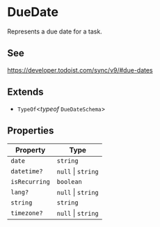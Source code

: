 # DueDate

Represents a due date for a task.

## See

https://developer.todoist.com/sync/v9/#due-dates

## Extends

- `TypeOf`\<*typeof* `DueDateSchema`\>

## Properties

| Property | Type |
| ------ | ------ |
| <a id="date"></a> `date` | `string` |
| <a id="datetime"></a> `datetime?` | `null` \| `string` |
| <a id="isrecurring"></a> `isRecurring` | `boolean` |
| <a id="lang"></a> `lang?` | `null` \| `string` |
| <a id="string"></a> `string` | `string` |
| <a id="timezone"></a> `timezone?` | `null` \| `string` |

